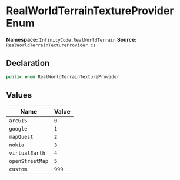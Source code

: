 # RealWorldTerrainTextureProvider Enum

**Namespace:** `InfinityCode.RealWorldTerrain`
**Source:** `RealWorldTerrainTextureProvider.cs`

## Declaration

```csharp
public enum RealWorldTerrainTextureProvider
```

## Values

| Name | Value |
|------|-------|
| `arcGIS` | `0` |
| `google` | `1` |
| `mapQuest` | `2` |
| `nokia` | `3` |
| `virtualEarth` | `4` |
| `openStreetMap` | `5` |
| `custom` | `999` |

